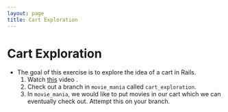 ```yaml
---
layout: page
title: Cart Exploration
---
```


# Cart Exploration

- The goal of this exercise is to explore the idea of a cart in Rails.
  1. Watch [this](https://jedrekdomanski.wordpress.com/2017/02/05/building-a-shopping-cart-in-ruby-on-rails-part-1/) video .
  2. Check out a branch in `movie_mania` called `cart_exploration`.
  3. In `movie_mania`, we would like to put movies in our cart which we can eventually check out. Attempt this on your branch.
